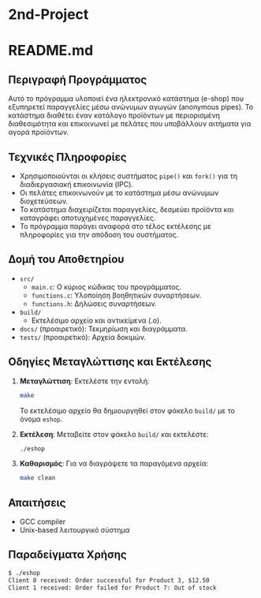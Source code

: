 # 2nd-Project
# README.md

## Περιγραφή Προγράμματος
Αυτό το πρόγραμμα υλοποιεί ένα ηλεκτρονικό κατάστημα (e-shop) που εξυπηρετεί παραγγελίες μέσω ανώνυμων αγωγών (anonymous pipes). Το κατάστημα διαθέτει έναν κατάλογο προϊόντων με περιορισμένη διαθεσιμότητα και επικοινωνεί με πελάτες που υποβάλλουν αιτήματα για αγορά προϊόντων.

## Τεχνικές Πληροφορίες
- Χρησιμοποιούνται οι κλήσεις συστήματος `pipe()` και `fork()` για τη διαδιεργασιακή επικοινωνία (IPC).
- Οι πελάτες επικοινωνούν με το κατάστημα μέσω ανώνυμων διοχετεύσεων.
- Το κατάστημα διαχειρίζεται παραγγελίες, δεσμεύει προϊόντα και καταγράφει αποτυχημένες παραγγελίες.
- Το πρόγραμμα παράγει αναφορά στο τέλος εκτέλεσης με πληροφορίες για την απόδοση του συστήματος.

## Δομή του Αποθετηρίου
- `src/`
  - `main.c`: Ο κύριος κώδικας του προγράμματος.
  - `functions.c`: Υλοποίηση βοηθητικών συναρτήσεων.
  - `functions.h`: Δηλώσεις συναρτήσεων.
- `build/`
  - Εκτελέσιμο αρχείο και αντικείμενα (.o).
- `docs/` (προαιρετικό): Τεκμηρίωση και διαγράμματα.
- `tests/` (προαιρετικό): Αρχεία δοκιμών.

## Οδηγίες Μεταγλώττισης και Εκτέλεσης
1. **Μεταγλώττιση**:
   Εκτελέστε την εντολή:
   ```sh
   make
   ```
   Το εκτελέσιμο αρχείο θα δημιουργηθεί στον φάκελο `build/` με το όνομα `eshop`.

2. **Εκτέλεση**:
   Μεταβείτε στον φάκελο `build/` και εκτελέστε:
   ```sh
   ./eshop
   ```

3. **Καθαρισμός**:
   Για να διαγράψετε τα παραγόμενα αρχεία:
   ```sh
   make clean
   ```

## Απαιτήσεις
- GCC compiler
- Unix-based λειτουργικό σύστημα

## Παραδείγματα Χρήσης
```sh
$ ./eshop
Client 0 received: Order successful for Product 3, $12.50
Client 1 received: Order failed for Product 7: Out of stock
